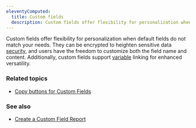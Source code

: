 ```yaml
---
eleventyComputed:
  title: Custom fields
  description: Custom fields offer flexibility for personalization when default fields do not match your needs.
---
```

Custom fields offer flexibility for personalization when default fields do not match your needs. They can be encrypted to heighten sensitive data [security](/rdm/windows/concepts/advanced-concepts/security/), and users have the freedom to customize both the field name and content. Additionally, custom fields support [variable](/rdm/windows/concepts/intermediate-concepts/variables/) linking for enhanced versatility.

### Related topics  
* [Copy buttons for Custom Fields](/kb/remote-desktop-manager/how-to-articles/copy-buttons-custom-fields/)

### See also  
* [Create a Custom Field Report](/kb/devolutions-powershell/remote-desktop-manager/create-custom-field-report/)
